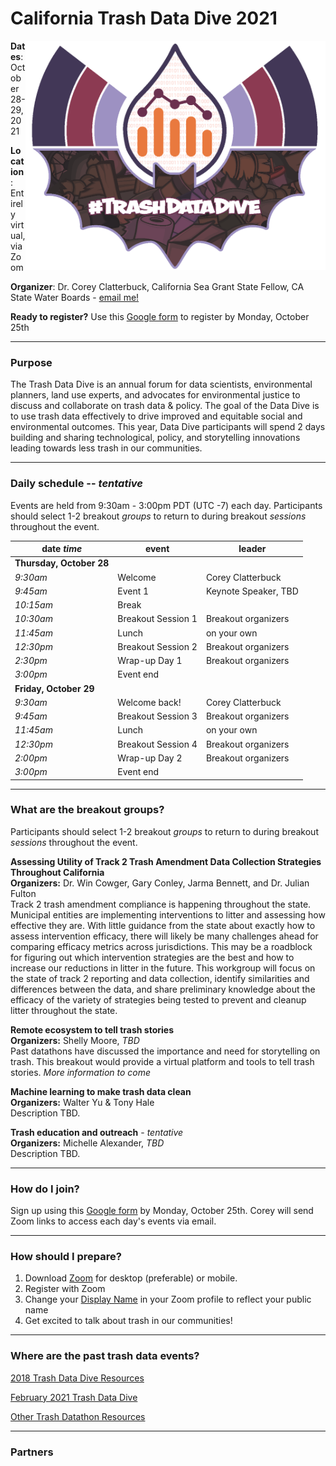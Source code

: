 # California Trash Data Dive 2021

<img align="right" src="TrashDataDive_BatR2.png" width="480"> 

**Dates**: October 28-29, 2021

**Location**: Entirely virtual, via Zoom

**Organizer**: Dr. Corey Clatterbuck, California Sea Grant State Fellow, CA State Water Boards - [email me!](mailto:Corey.Clatterbuck@waterboards.ca.gov)

**Ready to register?** Use this [Google form](https://forms.gle/b4PdHAAzDghwEJmR6) to register by Monday, October 25th

***

### Purpose
The Trash Data Dive is an annual forum for data scientists, environmental planners, land use experts, and advocates for environmental justice to discuss and collaborate on trash data & policy. The goal of the Data Dive is to use trash data effectively to drive improved and equitable social and environmental outcomes. This year, Data Dive participants will spend 2 days building and sharing technological, policy, and storytelling innovations leading towards less trash in our communities. 

***

### Daily schedule -- *tentative*

Events are held from 9:30am - 3:00pm PDT (UTC -7) each day. Participants should select 1-2 breakout *groups* to return to during breakout *sessions* throughout the event. 

|date *time* | event              | leader               |
|------------|--------------------|----------------------|
|**Thursday, October 28**|
|*9:30am*    | Welcome            | Corey Clatterbuck
|*9:45am*    | Event 1            | Keynote Speaker, TBD
|*10:15am*   | Break              |
|*10:30am*   | Breakout Session 1 | Breakout organizers
|*11:45am*   | Lunch              | on your own
|*12:30pm*   | Breakout Session 2 | Breakout organizers
|*2:30pm*    | Wrap-up Day 1      | Breakout organizers
|*3:00pm*    | Event end          |
|**Friday, October 29**|
|*9:30am*    | Welcome back!      | Corey Clatterbuck
|*9:45am*    | Breakout Session 3 | Breakout organizers
|*11:45am*   | Lunch              | on your own
|*12:30pm*   | Breakout Session 4 | Breakout organizers
|*2:00pm*    | Wrap-up Day 2      | Breakout organizers
|*3:00pm*    | Event end          |

***

### What are the breakout groups?

Participants should select 1-2 breakout *groups* to return to during breakout *sessions* throughout the event.

**Assessing Utility of Track 2 Trash Amendment Data Collection Strategies Throughout California**  
**Organizers:** Dr. Win Cowger, Gary Conley, Jarma Bennett, and Dr. Julian Fulton  
Track 2 trash amendment compliance is happening throughout the state. Municipal entities are implementing interventions to litter and assessing how effective they are. With little guidance from the state about exactly how to assess intervention efficacy, there will likely be many challenges ahead for comparing efficacy metrics across jurisdictions. This may be a roadblock for figuring out which intervention strategies are the best and how to increase our reductions in litter in the future. This workgroup will focus on the state of track 2 reporting and data collection, identify similarities and differences between the data, and share preliminary knowledge about the efficacy of the variety of strategies being tested to prevent and cleanup litter throughout the state. 


**Remote ecosystem to tell trash stories**  
**Organizers:** Shelly Moore, *TBD*  
Past datathons have discussed the importance and need for storytelling on trash. This breakout would provide a virtual platform and tools to tell trash stories. *More information to come*


**Machine learning to make trash data clean**  
**Organizers:** Walter Yu & Tony Hale  
Description TBD. 


**Trash education and outreach** - *tentative*  
**Organizers:** Michelle Alexander, *TBD*  
Description TBD.


***

### How do I join?
Sign up using this [Google form](https://forms.gle/b4PdHAAzDghwEJmR6) by Monday, October 25th. Corey will send Zoom links to access each day's events via email.

***

### How should I prepare?
1. Download [Zoom](https://zoom.us/) for desktop (preferable) or mobile. 
2. Register with Zoom
3. Change your [Display Name](https://support.zoom.us/hc/en-us/articles/201363203-Customizing-your-profile) in your Zoom profile to reflect your public name
4. Get excited to talk about trash in our communities!

***

### Where are the past trash data events?
[2018 Trash Data Dive Resources](https://github.com/SCCWRP/2018TrashDataDive)

[February 2021 Trash Data Dive](https://sites.google.com/sfei.org/trash/notes-from-the-field/trash-workshop)

[Other Trash Datathon Resources](https://cawaterboarddatacenter.github.io/Datathon-Resources/TrashProjects.html)

***

### Partners
